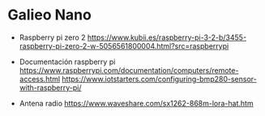 # Galieo Nano

- Raspberry pi zero 2
https://www.kubii.es/raspberry-pi-3-2-b/3455-raspberry-pi-zero-2-w-5056561800004.html?src=raspberrypi

- Documentación raspberry pi
https://www.raspberrypi.com/documentation/computers/remote-access.html
https://www.iotstarters.com/configuring-bmp280-sensor-with-raspberry-pi/


- Antena radio
https://www.waveshare.com/sx1262-868m-lora-hat.htm

